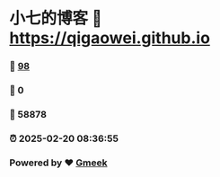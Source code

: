 # 小七的博客 :link: https://qigaowei.github.io 
### :page_facing_up: [98](https://qigaowei.github.io/tag.html) 
### :speech_balloon: 0 
### :hibiscus: 58878 
### :alarm_clock: 2025-02-20 08:36:55 
### Powered by :heart: [Gmeek](https://github.com/Meekdai/Gmeek)
